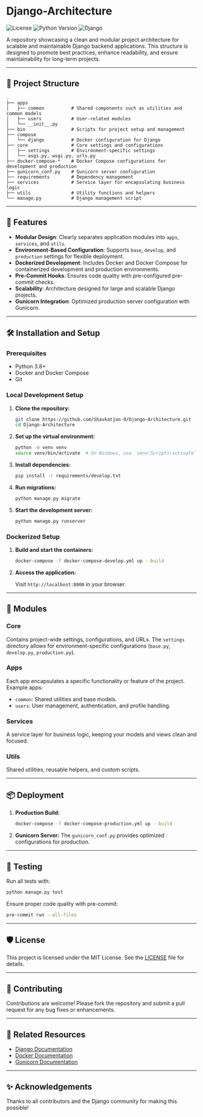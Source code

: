# Django-Architecture

![License](https://img.shields.io/github/license/Shavkatjon-O/Django-Architecture?style=flat-square)
![Python Version](https://img.shields.io/badge/python-3.8%2B-blue?style=flat-square)
![Django](https://img.shields.io/badge/Django-4.x-green?style=flat-square)

A repository showcasing a clean and modular project architecture for scalable and maintainable Django backend applications. This structure is designed to promote best practices, enhance readability, and ensure maintainability for long-term projects.

---

## 📁 Project Structure

```plaintext
.
├── apps
│   ├── common          # Shared components such as utilities and common models
│   ├── users           # User-related modules
│   └── __init__.py
├── bin                 # Scripts for project setup and management
├── compose
│   └── django          # Docker configuration for Django
├── core                # Core settings and configurations
│   ├── settings        # Environment-specific settings
│   └── asgi.py, wsgi.py, urls.py
├── docker-compose-*    # Docker Compose configurations for development and production
├── gunicorn_conf.py    # Gunicorn server configuration
├── requirements        # Dependency management
├── services            # Service layer for encapsulating business logic
├── utils               # Utility functions and helpers
└── manage.py           # Django management script
```

---

## 🚀 Features

- **Modular Design**: Clearly separates application modules into `apps`, `services`, and `utils`.
- **Environment-Based Configuration**: Supports `base`, `develop`, and `production` settings for flexible deployment.
- **Dockerized Development**: Includes Docker and Docker Compose for containerized development and production environments.
- **Pre-Commit Hooks**: Ensures code quality with pre-configured pre-commit checks.
- **Scalability**: Architecture designed for large and scalable Django projects.
- **Gunicorn Integration**: Optimized production server configuration with Gunicorn.

---

## 🛠️ Installation and Setup

### Prerequisites

- Python 3.8+
- Docker and Docker Compose
- Git

### Local Development Setup

1. **Clone the repository:**

   ```bash
   git clone https://github.com/Shavkatjon-O/Django-Architecture.git
   cd Django-Architecture
   ```

2. **Set up the virtual environment:**

   ```bash
   python -m venv venv
   source venv/bin/activate  # On Windows, use `venv\Scripts\activate`
   ```

3. **Install dependencies:**

   ```bash
   pip install -r requirements/develop.txt
   ```

4. **Run migrations:**

   ```bash
   python manage.py migrate
   ```

5. **Start the development server:**

   ```bash
   python manage.py runserver
   ```

### Dockerized Setup

1. **Build and start the containers:**

   ```bash
   docker-compose -f docker-compose-develop.yml up --build
   ```

2. **Access the application:**

   Visit `http://localhost:8000` in your browser.

---

## 🧩 Modules

### **Core**
Contains project-wide settings, configurations, and URLs. The `settings` directory allows for environment-specific configurations (`base.py`, `develop.py`, `production.py`).

### **Apps**
Each app encapsulates a specific functionality or feature of the project. Example apps:
- `common`: Shared utilities and base models.
- `users`: User management, authentication, and profile handling.

### **Services**
A service layer for business logic, keeping your models and views clean and focused.

### **Utils**
Shared utilities, reusable helpers, and custom scripts.

---

## 📦 Deployment

1. **Production Build:**

   ```bash
   docker-compose -f docker-compose-production.yml up --build
   ```

2. **Gunicorn Server:**
   The `gunicorn_conf.py` provides optimized configurations for production.

---

## 🧪 Testing

Run all tests with:

```bash
python manage.py test
```

Ensure proper code quality with pre-commit:

```bash
pre-commit run --all-files
```

---

## 🛡️ License

This project is licensed under the MIT License. See the [LICENSE](LICENSE) file for details.

---

## 🤝 Contributing

Contributions are welcome! Please fork the repository and submit a pull request for any bug fixes or enhancements.

---

## 📄 Related Resources

- [Django Documentation](https://docs.djangoproject.com/)
- [Docker Documentation](https://docs.docker.com/)
- [Gunicorn Documentation](https://gunicorn.org/)

---

## ✨ Acknowledgements

Thanks to all contributors and the Django community for making this possible!
